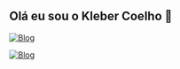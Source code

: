 ## Olá eu sou o Kleber Coelho 👋

[![Blog](https://img.shields.io/badge/website-000000?style=for-the-badge&logo=About.me&logoColor=white)](https://www.sevenpk.com.br/)

[![Blog](https://img.shields.io/badge/Instagram-E4405F?style=for-the-badge&logo=instagram&logoColor=white)](https://www.instagram.com/kleberclh/)
